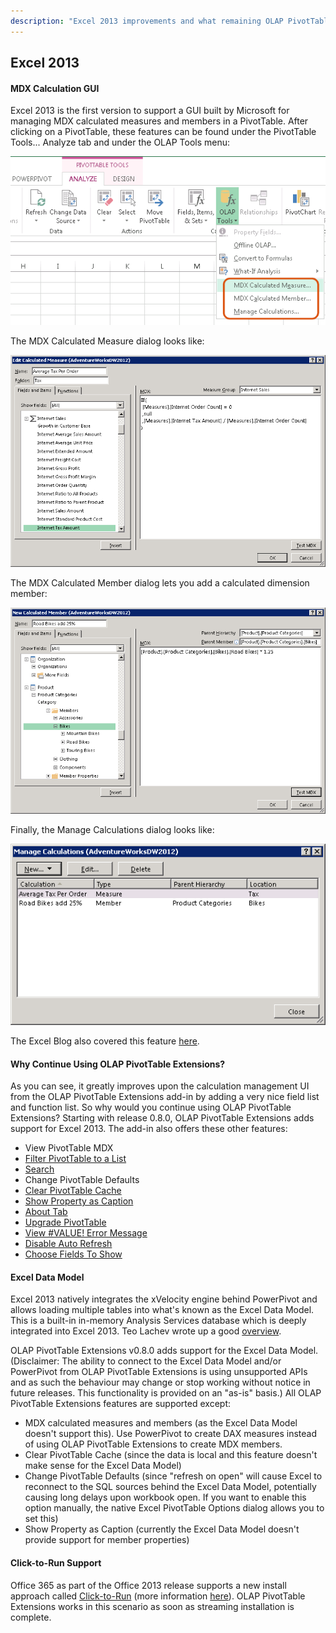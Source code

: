 ```yaml
---
description: "Excel 2013 improvements and what remaining OLAP PivotTable Extensions functionality is still useful. Describes the Excel Data Model and click-to-run installation"
---
```

## Excel 2013

#### MDX Calculation GUI

Excel 2013 is the first version to support a GUI built by Microsoft for managing MDX calculated measures and members in a PivotTable. After clicking on a PivotTable, these features can be found under the PivotTable Tools... Analyze tab and under the OLAP Tools menu:

![](Excel%202013_Excel2013MDXMenu.png)

The MDX Calculated Measure dialog looks like:

![](Excel%202013_Excel2013CalculatedMeasure.png)

The MDX Calculated Member dialog lets you add a calculated dimension member:

![](Excel%202013_Excel2013CalculatedMember.png)

Finally, the Manage Calculations dialog looks like:

![](Excel%202013_Excel2013ManageCalculations.png)

The Excel Blog also covered this feature [here](http://blogs.office.com/b/microsoft-excel/archive/2012/10/15/calculated-member-and-measures-in-excel-2013.aspx).


#### Why Continue Using OLAP PivotTable Extensions?

As you can see, it greatly improves upon the calculation management UI from the OLAP PivotTable Extensions add-in by adding a very nice field list and function list. So why would you continue using OLAP PivotTable Extensions? Starting with release 0.8.0, OLAP PivotTable Extensions adds support for Excel 2013. The add-in also offers these other features:

* View PivotTable MDX
* [Filter PivotTable to a List](Filter-List.md)
* [Search](Search.md)
* Change PivotTable Defaults
* [Clear PivotTable Cache](Clear-PivotTable-Cache.md)
* [Show Property as Caption](Show-Property-As-Caption.md)
* [About Tab](About-Tab.md)
* [Upgrade PivotTable](About-Tab.md)
* [View #VALUE! Error Message](View-Error-Message.md)
* [Disable Auto Refresh](Disable-Auto-Refresh.md)
* [Choose Fields To Show](Choose-Fields-to-Show.md)


#### Excel Data Model

Excel 2013 natively integrates the xVelocity engine behind PowerPivot and allows loading multiple tables into what's known as the Excel Data Model. This is a built-in in-memory Analysis Services database which is deeply integrated into Excel 2013. Teo Lachev wrote up a good [overview](http://prologika.com/CS/blogs/blog/archive/2012/07/22/what-s-new-in-office-2013-bi-part-1-personal-bi-with-excel.aspx).

OLAP PivotTable Extensions v0.8.0 adds support for the Excel Data Model. (Disclaimer: The ability to connect to the Excel Data Model and/or PowerPivot from OLAP PivotTable Extensions is using unsupported APIs and as such the behaviour may change or stop working without notice in future releases. This functionality is provided on an "as-is" basis.) All OLAP PivotTable Extensions features are supported except:

* MDX calculated measures and members (as the Excel Data Model doesn't support this). Use PowerPivot to create DAX measures instead of using OLAP PivotTable Extensions to create MDX members.
* Clear PivotTable Cache (since the data is local and this feature doesn't make sense for the Excel Data Model)
* Change PivotTable Defaults (since "refresh on open" will cause Excel to reconnect to the SQL sources behind the Excel Data Model, potentially causing long delays upon workbook open. If you want to enable this option manually, the native Excel PivotTable Options dialog allows you to set this)
* Show Property as Caption (currently the Excel Data Model doesn't provide support for member properties)


#### Click-to-Run Support

Office 365 as part of the Office 2013 release supports a new install approach called [Click-to-Run](http://technet.microsoft.com/en-us/library/jj219420(v=office.15).aspx) (more information [here](http://blogs.office.com/b/office-next/archive/2012/08/27/click-to-run-and-office-on-demand.aspx)). OLAP PivotTable Extensions works in this scenario as soon as streaming installation is complete.
